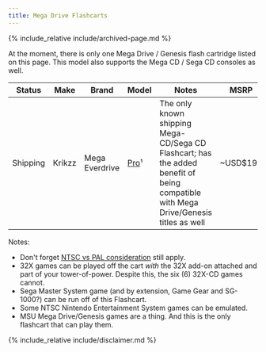 ```yaml
---
title: Mega Drive Flashcarts
---
```


{% include_relative include/archived-page.md %}

At the moment, there is only one Mega Drive / Genesis flash cartridge listed on this page. This model also supports the Mega CD / Sega CD consoles as well.

|Status|Make|Brand|Model|Notes|MSRP|
|---|---|---|---|---|---|
|Shipping|Krikzz|Mega Everdrive|[Pro](https://krikzz.com/our-products/cartridges/mega-everdrive-pro.html)¹|The only known shipping Mega-CD/Sega CD Flashcart; has the added benefit of being compatible with Mega Drive/Genesis titles as well|~USD$199|

Notes:

* Don't forget [NTSC vs PAL consideration](ntsc-vs-pal) still apply.
* 32X games can be played off the cart *with* the 32X add-on attached and part of your tower-of-power. Despite this, the six (6) 32X-CD games cannot.
* Sega Master System game (and by extension, Game Gear and SG-1000?) can be run off of this Flashcart.
* Some NTSC Nintendo Entertainment System games can be emulated.
* MSU Mega Drive/Genesis games are a thing. And this is the only flashcart that can play them.

{% include_relative include/disclaimer.md %}
